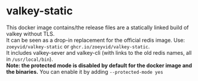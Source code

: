 # valkey-static

This docker image contains/the release files are a statically linked build of valkey without TLS. <br>
It can be seen as a drop-in replacement for the official redis image. Use: `zoeyvid/valkey-static` or `ghcr.io/zoeyvid/valkey-static`. <br>
It includes valkey-sever and valkey-cli (with links to the old redis names, all in `/usr/local/bin`). <br>
**Note: the protected mode is disabled by default for the docker image and the binaries.** You can enable it by adding `--protected-mode yes`
